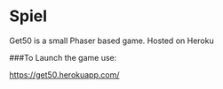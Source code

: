 # Spiel
Get50 is a small Phaser based game. Hosted on Heroku

###To Launch the game use:

https://get50.herokuapp.com/
